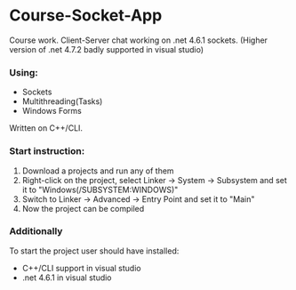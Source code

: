 # Course-Socket-App
Course work. Client-Server chat working on .net 4.6.1 sockets.
(Higher version of .net 4.7.2 badly supported in visual studio)

### Using:
* Sockets
* Multithreading(Tasks)
* Windows Forms

Written on C++/CLI.

### Start instruction:
1. Download a projects and run any of them
2. Right-click on the project, select Linker -> System -> Subsystem and set it to "Windows(/SUBSYSTEM:WINDOWS)"
3. Switch to Linker -> Advanced -> Entry Point and set it to "Main"
4. Now the project can be compiled

### Additionally
To start the project user should have installed:
* C++/CLI support in visual studio
* .net 4.6.1 in visual studio
